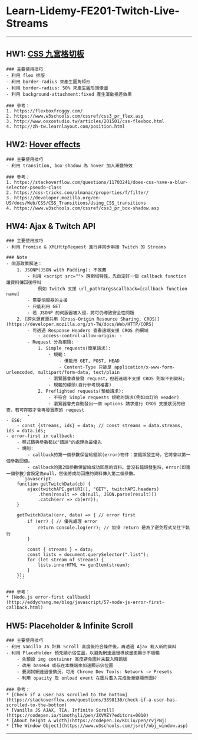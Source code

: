 # Learn-Lidemy-FE201-Twitch-Live-Streams
---
## HW1: [CSS 九宮格切板](https://codepen.io/KOLiu/pen/pLMbOM?editors=0100)
    ### 主要使用技巧
    - 利用 flex 排版
    - 利用 border-radius 來產生圓角矩形
    - 利用 border-radius: 50% 來產生圓形頭像圖
    - 利用 background-attachment:fixed 產生滾動視差效果

    ### 參考：
    1. https://flexboxfroggy.com/
    2. https://www.w3schools.com/cssref/css3_pr_flex.asp
    3. http://www.oxxostudio.tw/articles/201501/css-flexbox.html
    4. http://zh-tw.learnlayout.com/position.html

## HW2: [Hover effects](https://codepen.io/KOLiu/pen/rvBBbo?editors=1100)
    ### 主要使用技巧
    - 利用 transition, box-shadow 為 hover 加入漸變特效

    ### 參考：
    1. https://stackoverflow.com/questions/11703241/does-css-have-a-blur-selector-pseudo-class
    2. https://css-tricks.com/almanac/properties/f/filter/
    3. https://developer.mozilla.org/en-US/docs/Web/CSS/CSS_Transitions/Using_CSS_transitions
    4. https://www.w3schools.com/cssref/css3_pr_box-shadow.asp

## HW4: Ajax & Twitch API
    ### 主要使用技巧
    - 利用 Promise & XMLHttpRequest 進行非同步串接 Twitch 的 Streams

    ### Note
    - 同源政策解法：
        1. JSONP(JSON with Padding): 不推薦
            - 利用 <script src=""> 跨網域特性，先自定好一個 callback function 讓資料傳回後呼叫
                例如 Twitch 支援 url_path?args&callback=[callback function name]
            - 需要伺服器的支援
            - 只能利用 GET
            - 若 JSONP 的伺服器被入侵，將可仍導致安全性問題
        2. [跨來源資源共用（Cross-Origin Resource Sharing, CROS）](https://developer.mozilla.org/zh-TW/docs/Web/HTTP/CORS)
            - 可透過 Response Headers 查看遠端支援 CROS 的網域
                - access-control-allow-origin: -
            - Request 分為兩類:
                1. Simple requests(簡單請求):
                    - 規範：
                        - 僅能用 GET, POST, HEAD
                        - Content-Type 只能是 application/x-www-form-urlencoded, multipart/form-data, text/plain
                    - 瀏覽器會直接發 request，但若遠端不支援 CROS 則取不到資料;
                    - 規範的標頭(自行參考規格書)
                2. Preflighted requests(預檢請求):
                    - 不符合 Simple requests 規範的請求(例如自訂的 Header)
                    - 瀏覽器會先自動發出一個 options 請求進行 CROS 支援狀況的檢查，若可存取才會再發實際的 request
            - 
    - ES6:
        - const {streams, ids} = data; // const streams = data.streams, ids = data.ids;
    - error-first in callback:
        - 程式碼與參數都以"錯誤"的處理為最優先
        - 規則:
            - callback的第一個參數保留給錯誤(error)物件：當錯誤發生時，它將會以第一個參數回傳。
            - callback的第2個參數保留給成功回應的資料。當沒有錯誤發生時，error(即第一個參數)會設定為null，然後將成功回應的資料傳入第二個參數。
        ```javascript
        function getTwitchData(cb) {
            ajax(twitchAPI.getURI(), "GET", twitchAPI.headers)
                .then(result => cb(null, JSON.parse(result)))
                .catch(err => cb(err));
        }

        getTwitchData((err, data) => { // error first
            if (err) { // 優先處理 error
                return console.log(err); // 加掛 return 是為了避免程式又往下執行
            }

            const { streams } = data;
            const lists = document.querySelector(".list");
            for (let stream of streams) {
                lists.innerHTML += genItem(stream);
            } 
        });
        ```

    ### 參考：
    * [Node.js error-first callback](http://eddychang.me/blog/javascript/57-node-js-error-first-callback.html)

## HW5: Placeholder & Infinite Scroll
    ### 主要使用技巧
    - 利用 Vanilla JS 計算 Scroll 高度後符合條件後，再透過 Ajax 載入新的資料
    - 利用 PlaceHolder 預先顯示佔位圖，以避免網速過慢導致畫面顯示不順暢
        - 先預設 img container 高度避免圖片未載入時跑版
        - 改用 base64 或存在本機端來加速顯示佔位圖
        - 要測試網速過慢情況，可用 Chrome Dev Tools: Network -> Presets
        - 利用 opacity 及 onload event 在圖片載入完成後漸變顯示圖片

    ### 參考：
    * [Check if a user has scrolled to the bottom](https://stackoverflow.com/questions/3898130/check-if-a-user-has-scrolled-to-the-bottom)
    * [Vanilla JS AJAX, TIA, Infinite Scroll](https://codepen.io/timothyli/pen/JXVMZY?editors=0010)
    * [About height & width](https://codepen.io/KOLiu/pen/rvjPNj)
    * [The Window Object](https://www.w3schools.com/jsref/obj_window.asp)
---